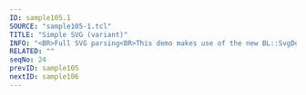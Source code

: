 ```yaml
---
ID: sample105.1
SOURCE: "sample105-1.tcl"
TITLE: "Simple SVG (variant)"
INFO: "<BR>Full SVG parsing<BR>This demo makes use of the new BL::SvgDoc class.."
RELATED: ""
seqNo: 24
prevID: sample105
nextID: sample106
---
```

